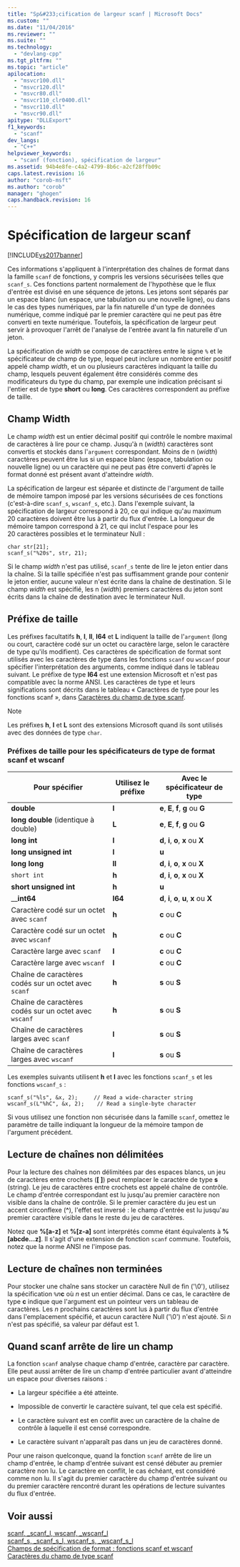 ```yaml
---
title: "Sp&#233;cification de largeur scanf | Microsoft Docs"
ms.custom: ""
ms.date: "11/04/2016"
ms.reviewer: ""
ms.suite: ""
ms.technology: 
  - "devlang-cpp"
ms.tgt_pltfrm: ""
ms.topic: "article"
apilocation: 
  - "msvcr100.dll"
  - "msvcr120.dll"
  - "msvcr80.dll"
  - "msvcr110_clr0400.dll"
  - "msvcr110.dll"
  - "msvcr90.dll"
apitype: "DLLExport"
f1_keywords: 
  - "scanf"
dev_langs: 
  - "C++"
helpviewer_keywords: 
  - "scanf (fonction), spécification de largeur"
ms.assetid: 94b4e8fe-c4a2-4799-8b6c-a2cf28ffb09c
caps.latest.revision: 16
author: "corob-msft"
ms.author: "corob"
manager: "ghogen"
caps.handback.revision: 16
---
```

# Sp&#233;cification de largeur scanf
[!INCLUDE[vs2017banner](../assembler/inline/includes/vs2017banner.md)]

Ces informations s'appliquent à l'interprétation des chaînes de format dans la famille `scanf` de fonctions, y compris les versions sécurisées telles que `scanf_s`.  Ces fonctions partent normalement de l'hypothèse que le flux d'entrée est divisé en une séquence de jetons.  Les jetons sont séparés par un espace blanc \(un espace, une tabulation ou une nouvelle ligne\), ou dans le cas des types numériques, par la fin naturelle d'un type de données numérique, comme indiqué par le premier caractère qui ne peut pas être converti en texte numérique.  Toutefois, la spécification de largeur peut servir à provoquer l'arrêt de l'analyse de l'entrée avant la fin naturelle d'un jeton.  
  
 La spécification de *width* se compose de caractères entre le signe `%` et le spécificateur de champ de type, lequel peut inclure un nombre entier positif appelé champ *width*, et un ou plusieurs caractères indiquant la taille du champ, lesquels peuvent également être considérés comme des modificateurs du type du champ, par exemple une indication précisant si l'entier est de type **short** ou **long**.  Ces caractères correspondent au préfixe de taille.  
  
## Champ Width  
 Le champ *width* est un entier décimal positif qui contrôle le nombre maximal de caractères à lire pour ce champ.  Jusqu'à n \(*width*\) caractères sont convertis et stockés dans l'`argument` correspondant.  Moins de n \(*width*\) caractères peuvent être lus si un espace blanc \(espace, tabulation ou nouvelle ligne\) ou un caractère qui ne peut pas être converti d'après le format donné est présent avant d'atteindre *width*.  
  
 La spécification de largeur est séparée et distincte de l'argument de taille de mémoire tampon imposé par les versions sécurisées de ces fonctions \(c'est\-à\-dire `scanf_s`, `wscanf_s`, etc.\).  Dans l'exemple suivant, la spécification de largeur correspond à 20, ce qui indique qu'au maximum 20 caractères doivent être lus à partir du flux d'entrée.  La longueur de mémoire tampon correspond à 21, ce qui inclut l'espace pour les 20 caractères possibles et le terminateur Null :  
  
```  
char str[21];  
scanf_s("%20s", str, 21);  
```  
  
 Si le champ *width* n'est pas utilisé, `scanf_s` tente de lire le jeton entier dans la chaîne.  Si la taille spécifiée n'est pas suffisamment grande pour contenir le jeton entier, aucune valeur n'est écrite dans la chaîne de destination.  Si le champ *width* est spécifié, les n \(*width*\) premiers caractères du jeton sont écrits dans la chaîne de destination avec le terminateur Null.  
  
## Préfixe de taille  
 Les préfixes facultatifs **h**, **l**, **ll**, **I64** et **L** indiquent la taille de l'`argument` \(long ou court, caractère codé sur un octet ou caractère large, selon le caractère de type qu'ils modifient\).  Ces caractères de spécification de format sont utilisés avec les caractères de type dans les fonctions `scanf` ou `wscanf` pour spécifier l'interprétation des arguments, comme indiqué dans le tableau suivant.  Le préfixe de type **I64** est une extension Microsoft et n'est pas compatible avec la norme ANSI.  Les caractères de type et leurs significations sont décrits dans le tableau « Caractères de type pour les fonctions scanf », dans [Caractères du champ de type scanf](../c-runtime-library/scanf-type-field-characters.md).  
  
> [!NOTE]
>  Les préfixes **h**, **l** et **L** sont des extensions Microsoft quand ils sont utilisés avec des données de type `char`.  
  
### Préfixes de taille pour les spécificateurs de type de format scanf et wscanf  
  
|Pour spécifier|Utilisez le préfixe|Avec le spécificateur de type|  
|--------------------|-------------------------|-----------------------------------|  
|**double**|**l**|**e**, **E**, **f**, **g** ou **G**|  
|**long double** \(identique à double\)|**L**|**e**, **E**, **f**, **g** ou **G**|  
|**long int**|**l**|**d**, **i**, **o**, **x** ou **X**|  
|**long unsigned int**|**l**|**u**|  
|**long long**|**ll**|**d**, **i**, **o**, **x** ou **X**|  
|`short int`|**h**|**d**, **i**, **o**, **x** ou **X**|  
|**short unsigned int**|**h**|**u**|  
|\_\_**int64**|**I64**|**d**, **i**, **o**, **u**, **x** ou **X**|  
|Caractère codé sur un octet avec `scanf`|**h**|**c** ou **C**|  
|Caractère codé sur un octet avec `wscanf`|**h**|**c** ou **C**|  
|Caractère large avec `scanf`|**l**|**c** ou **C**|  
|Caractère large avec `wscanf`|**l**|**c** ou **C**|  
|Chaîne de caractères codés sur un octet avec `scanf`|**h**|**s** ou **S**|  
|Chaîne de caractères codés sur un octet avec `wscanf`|**h**|**s** ou **S**|  
|Chaîne de caractères larges avec `scanf`|**l**|**s** ou **S**|  
|Chaîne de caractères larges avec `wscanf`|**l**|**s** ou **S**|  
  
 Les exemples suivants utilisent **h** et **l** avec les fonctions `scanf_s` et les fonctions `wscanf_s` :  
  
```  
scanf_s("%ls", &x, 2);     // Read a wide-character string  
wscanf_s(L"%hC", &x, 2);    // Read a single-byte character  
```  
  
 Si vous utilisez une fonction non sécurisée dans la famille `scanf`, omettez le paramètre de taille indiquant la longueur de la mémoire tampon de l'argument précédent.  
  
## Lecture de chaînes non délimitées  
 Pour la lecture des chaînes non délimitées par des espaces blancs, un jeu de caractères entre crochets \(**\[ \]**\) peut remplacer le caractère de type **s** \(string\).  Le jeu de caractères entre crochets est appelé chaîne de contrôle.  Le champ d'entrée correspondant est lu jusqu'au premier caractère non visible dans la chaîne de contrôle.  Si le premier caractère du jeu est un accent circonflexe \(**^**\), l'effet est inversé : le champ d'entrée est lu jusqu'au premier caractère visible dans le reste du jeu de caractères.  
  
 Notez que **%\[a\-z\]** et **%\[z\-a\]** sont interprétés comme étant équivalents à **%\[abcde...z\]**.  Il s'agit d'une extension de fonction `scanf` commune. Toutefois, notez que la norme ANSI ne l'impose pas.  
  
## Lecture de chaînes non terminées  
 Pour stocker une chaîne sans stocker un caractère Null de fin \('\\0'\), utilisez la spécification `%`*n***c** où *n* est un entier décimal.  Dans ce cas, le caractère de type **c** indique que l'argument est un pointeur vers un tableau de caractères.  Les *n* prochains caractères sont lus à partir du flux d'entrée dans l'emplacement spécifié, et aucun caractère Null \('\\0'\) n'est ajouté.  Si *n* n'est pas spécifié, sa valeur par défaut est 1.  
  
## Quand scanf arrête de lire un champ  
 La fonction `scanf` analyse chaque champ d'entrée, caractère par caractère.  Elle peut aussi arrêter de lire un champ d'entrée particulier avant d'atteindre un espace pour diverses raisons :  
  
-   La largeur spécifiée a été atteinte.  
  
-   Impossible de convertir le caractère suivant, tel que cela est spécifié.  
  
-   Le caractère suivant est en conflit avec un caractère de la chaîne de contrôle à laquelle il est censé correspondre.  
  
-   Le caractère suivant n'apparaît pas dans un jeu de caractères donné.  
  
 Pour une raison quelconque, quand la fonction `scanf` arrête de lire un champ d'entrée, le champ d'entrée suivant est censé débuter au premier caractère non lu.  Le caractère en conflit, le cas échéant, est considéré comme non lu. Il s'agit du premier caractère du champ d'entrée suivant ou du premier caractère rencontré durant les opérations de lecture suivantes du flux d'entrée.  
  
## Voir aussi  
 [scanf, \_scanf\_l, wscanf, \_wscanf\_l](../c-runtime-library/reference/scanf-scanf-l-wscanf-wscanf-l.md)   
 [scanf\_s, \_scanf\_s\_l, wscanf\_s, \_wscanf\_s\_l](../c-runtime-library/reference/scanf-s-scanf-s-l-wscanf-s-wscanf-s-l.md)   
 [Champs de spécification de format : fonctions scanf et wscanf](../c-runtime-library/format-specification-fields-scanf-and-wscanf-functions.md)   
 [Caractères du champ de type scanf](../c-runtime-library/scanf-type-field-characters.md)